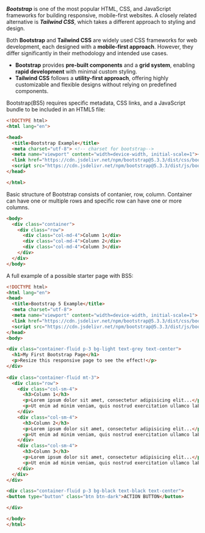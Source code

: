 ***Bootstrap*** is one of the most popular HTML, CSS, and JavaScript frameworks for building responsive, mobile-first websites. A closely related alternative is ***Tailwind CSS***, which takes a different approach to styling and design.  

Both **Bootstrap** and **Tailwind CSS** are widely used CSS frameworks for web development, each designed with a **mobile-first approach**. However, they differ significantly in their methodology and intended use cases.  

- **Bootstrap** provides **pre-built components** and a **grid system**, enabling **rapid development** with minimal custom styling.  
- **Tailwind CSS** follows a **utility-first approach**, offering highly customizable and flexible designs without relying on predefined components.  

Bootstrap(BS5) requires specific metadata, CSS links, and a JavaScript bundle to be included in an HTML5 file:  

```html
<!DOCTYPE html>
<html lang="en">

<head>
  <title>Bootstrap Example</title>
  <meta charset="utf-8"> <!-- charset for bootstrap-->
  <meta name="viewport" content="width=device-width, initial-scale=1"><!-- scaling for bootstrap-->
  <link href="https://cdn.jsdelivr.net/npm/bootstrap@5.3.3/dist/css/bootstrap.min.css" rel="stylesheet"> <!-- styling for bootstrap-->
  <script src="https://cdn.jsdelivr.net/npm/bootstrap@5.3.3/dist/js/bootstrap.bundle.min.js"></script> <!-- bundle JS script for bootstrap-->
</head>

</html>
```
Basic structure of Bootstrap consists of contanier, row, column. 
Container can have one or multiple rows and specific row can have one or more columns. 

```html
<body>
  <div class="container">
    <div class="row">
      <div class="col-md-4">Column 1</div>
      <div class="col-md-4">Column 2</div>
      <div class="col-md-4">Column 3</div>
    </div>
  </div>
</body>
```
A full example of a possible starter page with BS5:
```html
<!DOCTYPE html>
<html lang="en">
<head>
  <title>Bootstrap 5 Example</title>
  <meta charset="utf-8">
  <meta name="viewport" content="width=device-width, initial-scale=1">
  <link href="https://cdn.jsdelivr.net/npm/bootstrap@5.3.3/dist/css/bootstrap.min.css" rel="stylesheet">
  <script src="https://cdn.jsdelivr.net/npm/bootstrap@5.3.3/dist/js/bootstrap.bundle.min.js"></script>
</head>
<body>

<div class="container-fluid p-3 bg-light text-grey text-center">
  <h1>My First Bootstrap Page</h1>
  <p>Resize this responsive page to see the effect!</p> 
</div>
  
<div class="container-fluid mt-3">
  <div class="row">
    <div class="col-sm-4">
      <h3>Column 1</h3>
      <p>Lorem ipsum dolor sit amet, consectetur adipisicing elit...</p>
      <p>Ut enim ad minim veniam, quis nostrud exercitation ullamco laboris...</p>
    </div>
    <div class="col-sm-4">
      <h3>Column 2</h3>
      <p>Lorem ipsum dolor sit amet, consectetur adipisicing elit...</p>
      <p>Ut enim ad minim veniam, quis nostrud exercitation ullamco laboris...</p>
    </div>
    <div class="col-sm-4">
      <h3>Column 3</h3>        
      <p>Lorem ipsum dolor sit amet, consectetur adipisicing elit...</p>
      <p>Ut enim ad minim veniam, quis nostrud exercitation ullamco laboris...</p>
    </div>
  </div>
</div>

<div class="container-fluid p-3 bg-black text-black text-center">
<button type="button" class="btn btn-dark">ACTION BUTTON</button>

</div>

</body>
</html>

```
